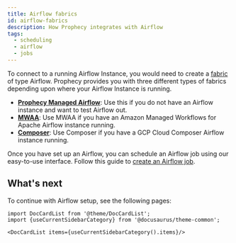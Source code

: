 ```yaml
---
title: Airflow fabrics
id: airflow-fabrics
description: How Prophecy integrates with Airflow
tags:
  - scheduling
  - airflow
  - jobs
---
```


To connect to a running Airflow Instance, you would need to create a [fabric](/docs/getting-started/concepts/fabrics.md) of type Airflow.
Prophecy provides you with three different types of fabrics depending upon where your Airflow Instance is running.

- **[Prophecy Managed Airflow](docs/administration/fabrics/airflow-fabrics/prophecy-managed.md)**: Use this if you do not have an Airflow instance and want to test Airflow out.
- **[MWAA](./mwaa.md)**: Use MWAA if you have an Amazon Managed Workflows for Apache Airflow instance running.
- **[Composer](./composer.md)**: Use Composer if you have a GCP Cloud Composer Airflow instance running.

Once you have set up an Airflow, you can schedule an Airflow job using our easy-to-use interface. Follow this guide to [create an Airflow job](/engineers/spark-airflow-tutorial).

## What's next

To continue with Airflow setup, see the following pages:

```mdx-code-block
import DocCardList from '@theme/DocCardList';
import {useCurrentSidebarCategory} from '@docusaurus/theme-common';

<DocCardList items={useCurrentSidebarCategory().items}/>
```
